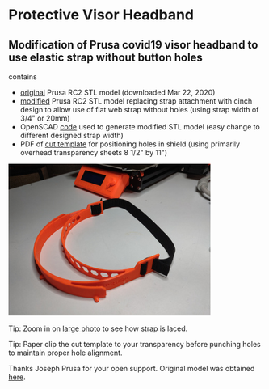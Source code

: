 # Protective Visor Headband

## Modification of Prusa covid19 visor headband to use elastic strap without button holes

contains
- [original](covid19_headband_rc2.stl) Prusa RC2 STL model (downloaded Mar 22, 2020)
- [modified](covid19_headband_rc2_bpm02.stl) Prusa RC2 STL model replacing strap attachment with cinch design to allow use of flat web strap without holes (using strap width of 3/4" or 20mm)
- OpenSCAD [code](covid19_headband_rc2_bpm03.scad) used to generate modified STL model (easy change to different designed strap width)
- PDF of [cut template](PrusaFaceShieldHoles.pdf) for positioning holes in shield (using primarily overhead transparency sheets 8 1/2" by 11")

![Modified headband](IMG_20200323_084829_small.jpg)

Tip:  Zoom in on [large photo](IMG_20200323_084829.jpg) to see how strap is laced.

Tip:  Paper clip the cut template to your transparency before punching holes to maintain proper hole alignment.

Thanks Joseph Prusa for your open support.  Original model was obtained [here](https://www.prusaprinters.org/prints/25857-prusa-protective-face-shield-rc1).
